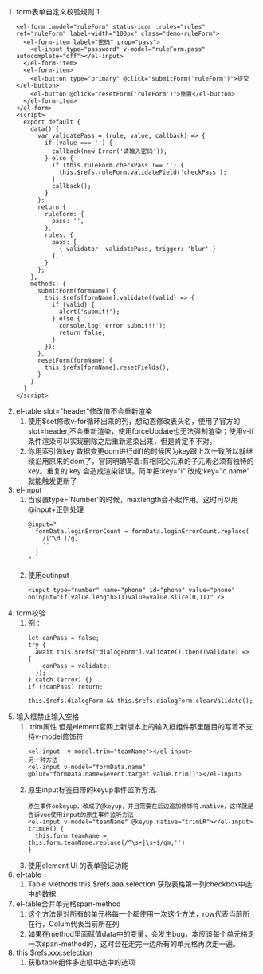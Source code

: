 1. form表单自定义校验规则
   1. 
    ```
    <el-form :model="ruleForm" status-icon :rules="rules" ref="ruleForm" label-width="100px" class="demo-ruleForm">
      <el-form-item label="密码" prop="pass">
        <el-input type="password" v-model="ruleForm.pass" autocomplete="off"></el-input>
      </el-form-item>
      <el-form-item>
        <el-button type="primary" @click="submitForm('ruleForm')">提交</el-button>
        <el-button @click="resetForm('ruleForm')">重置</el-button>
      </el-form-item>
    </el-form>
    <script>
      export default {
        data() {
          var validatePass = (rule, value, callback) => {
            if (value === '') {
              callback(new Error('请输入密码'));
            } else {
              if (this.ruleForm.checkPass !== '') {
                this.$refs.ruleForm.validateField('checkPass');
              }
              callback();
            }
          };
          return {
            ruleForm: {
              pass: '',
            },
            rules: {
              pass: [
                { validator: validatePass, trigger: 'blur' }
              ],
            }
          };
        },
        methods: {
          submitForm(formName) {
            this.$refs[formName].validate((valid) => {
              if (valid) {
                alert('submit!');
              } else {
                console.log('error submit!!');
                return false;
              }
            });
          },
          resetForm(formName) {
            this.$refs[formName].resetFields();
          }
        }
      }
    </script>
    ```
2. el-table slot="header"修改值不会重新渲染
   1. 使用$set修改v-for循环出来的列，想动态修改表头名，使用了官方的slot=header,不会重新渲染，使用forceUpdate也无法强制渲染；使用v-if条件渲染可以实现删除之后重新渲染出来，但是肯定不不对。
   2. 你用索引做key 数据变更dom进行diff的时候因为key跟上次一致所以就继续沿用原来的dom了，官网明确写着:有相同父元素的子元素必须有独特的 key。重复的 key 会造成渲染错误。简单把:key="i" 改成:key="c.name" 就能触发更新了
3. el-input
   1. 当设置type='Number'的时候，maxlength会不起作用。这时可以用@input+正则处理
      ```
      @input="
        formData.loginErrorCount = formData.loginErrorCount.replace(
          /[^\d.]/g,
          ''
        )
      " 
      ```
   2. 使用outinput
      ```
      <input type="number" name="phone" id="phone" value="phone" oninput="if(value.length>11)value=value.slice(0,11)" />
      ```
4. form校验
   1. 例：
      ```
      let canPass = false;
      try {
        await this.$refs["dialogForm"].validate().then((validate) => {
          canPass = validate;
        });
      } catch (error) {}
      if (!canPass) return;

      this.$refs.dialogForm && this.$refs.dialogForm.clearValidate();
      ```
5. 输入框禁止输入空格
   1. .trim属性  但是element官网上新版本上的输入框组件那里醒目的写着不支持v-model修饰符
      ```
      <el-input  v-model.trim="teamName"></el-input>
      另一种方法
      <el-input v-model="formData.name" @blur="formData.name=$event.target.value.trim()"></el-input>
      ```
   2. 原生input标签自带的keyup事件监听方法.
      ```
      原生事件onkeyup，改成了@keyup，并且需要在后边追加修饰符.native，这样就是告诉vue使用input的原生事件监听方法
      <el-input v-model="teamName" @keyup.native="trimLR"></el-input>
      trimLR() {
        this.form.teamName = this.form.teamName.replace(/^\s+|\s+$/gm,'')
      }
      ```
   3. 使用element UI 的表单验证功能
6. el-table
   1. Table Methods this.$refs.aaa.selection 获取表格第一列checkbox中选中的数据
7. el-table合并单元格span-method
   1. 这个方法是对所有的单元格每一个都使用一次这个方法，row代表当前所在行，Colum代表当前所在列
   2. 如果在method里面赋值data中的变量，会发生bug，本应该每个单元格走一次span-method的，这时会在走完一边所有的单元格再次走一遍。
8. this.$refs.xxx.selection
   1. 获取table组件多选框中选中的选项